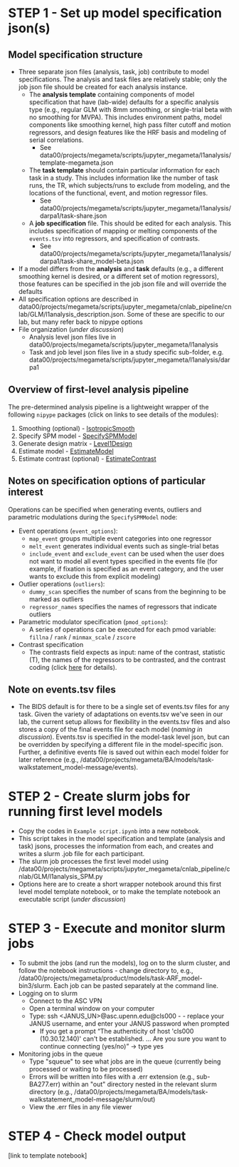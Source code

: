 # STEP 1 - Set up model specification json(s) 
## Model specification structure
* Three separate json files (analysis, task, job) contribute to model specifications. The analysis and task files are relatively stable; only the job json file should be created for each analysis instance. 
  * The **analysis template** containing components of model specification that have (lab-wide) defaults for a specific analysis type (e.g., regular GLM with 8mm smoothing, or single-trial beta with no smoothing for MVPA). This includes environment paths, model components like smoothing kernel, high pass filter cutoff and motion regressors, and design features like the HRF basis and modeling of serial correlations.
    * See data00/projects/megameta/scripts/jupyter_megameta/l1analysis/template-megameta.json
  * The **task template** should contain particular information for each task in a study. This includes information like the number of task runs, the TR, which subjects/runs to exclude from modeling, and the locations of the functional, event, and motion regressor files. 
    * See data00/projects/megameta/scripts/jupyter_megameta/l1analysis/darpa1/task-share.json
  * A **job specification** file. This should be edited for each analysis. This includes specification of mapping or melting components of the `events.tsv` into regressors, and specification of contrasts.
    * See data00/projects/megameta/scripts/jupyter_megameta/l1analysis/darpa1/task-share_model-beta.json
 * If a model differs from the **analysis** and **task** defaults (e.g., a different smoothing kernel is desired, or a different set of motion regressors), those features can be specified in the job json file and will override the defaults 
 * All specification options are described in data00/projects/megameta/scripts/jupyter_megameta/cnlab_pipeline/cnlab/GLM/l1analysis_description.json. Some of these are specific to our lab, but many refer back to nipype options
 * File organization (*under discussion*)
   * Analysis level json files live in data00/projects/megameta/scripts/jupyter_megameta/l1analysis
   * Task and job level json files live in a study specific sub-folder, e.g. data00/projects/megameta/scripts/jupyter_megameta/l1analysis/darpa1

## Overview of first-level analysis pipeline
The pre-determined analysis pipeline is a lightweight wrapper of the following `nipype` packages (click on links to see details of the modules):
1. Smoothing (optional) - [IsotropicSmooth](https://nipype.readthedocs.io/en/latest/api/generated/nipype.interfaces.fsl.maths.html#isotropicsmooth)
2. Specify SPM model - [SpecifySPMModel](https://nipype.readthedocs.io/en/latest/api/generated/nipype.algorithms.modelgen.html#specifyspmmodel)
3. Generate design matrix - [Level1Design](https://nipype.readthedocs.io/en/latest/api/generated/nipype.interfaces.spm.model.html#level1design)
4. Estimate model - [EstimateModel](https://nipype.readthedocs.io/en/latest/api/generated/nipype.interfaces.spm.model.html#estimatemodel)
5. Estimate contrast (optional) - [EstimateContrast](https://nipype.readthedocs.io/en/latest/api/generated/nipype.interfaces.spm.model.html#estimateconstrast)

## Notes on specification options of particular interest
Operations can be specified when generating events, outliers and parametric modulations during the `SpecifySPMModel` node:
* Event operations (`event_options`):
  * `map_event` groups multiple event categories into one regressor
  * `melt_event` generates individual events such as single-trial betas
  * `include_event` and `exclude_event` can be used when the user does not want to model all event types specified in the events file (for example, if fixation is specified as an event category, and the user wants to exclude this from explicit modeling)
* Outlier operations (`outliers`):
  * `dummy_scan` specifies the number of scans from the beginning to be marked as outliers
  * `regressor_names` specifies the names of regressors that indicate outliers
* Parametric modulator specification (`pmod_options`):
  * A series of operations can be executed for each pmod variable: `fillna` / `rank` / `minmax_scale` / `zscore`
* Contrast specification
  * The contrasts field expects as input: name of the contrast, statistic (T), the names of the regressors to be contrasted, and the contrast coding (click [here](https://nipype.readthedocs.io/en/latest/api/generated/nipype.interfaces.spm.model.html#estimatecontrast) for details).     

## Note on events.tsv files
* The BIDS default is for there to be a single set of events.tsv files for any task. Given the variety of adaptations on events.tsv we've seen in our lab, the current setup allows for flexibility in the events.tsv files and also stores a copy of the final events file for each model (*naming in discussion*). Events.tsv is specified in the model-task level json, but can be overridden by specifying a different file in the model-specific json. Further, a definitive events file is saved out within each model folder for later reference (e.g., /data00/projects/megameta/BA/models/task-walkstatement_model-message/events).
 
# STEP 2 - Create slurm jobs for running first level models
* Copy the codes in `Example script.ipynb` into a new notebook.
* This script takes in the model specification and template (analysis and task) jsons, processes the information from each, and creates and writes a slurm .job file for each participant. 
* The slurm job processes the first level model using /data00/projects/megameta/scripts/jupyter_megameta/cnlab_pipeline/cnlab/GLM/l1analysis_SPM.py 
* Options here are to create a short wrapper notebook around this first level model template notebook, or to make the template notebook an executable script (*under discussion*) 

# STEP 3 - Execute and monitor slurm jobs 
* To submit the jobs (and run the models), log on to the slurm cluster, and follow the notebook instructions - change directory to, e.g., /data00/projects/megameta/product/models/task-ARF_model-bin3/slurm. Each job can be pasted separately at the command line. 
* Logging on to slurm
  * Connect to the ASC VPN
  * Open a terminal window on your computer
  * Type: ssh <JANUS_UN>@asc.upenn.edu@cls000 - - replace your JANUS username, and enter your JANUS password when prompted
    * If you get a prompt “The authenticity of host 'cls000 (10.30.12.140)' can't be established. … Are you sure you want to continue connecting (yes/no)” → type yes
* Monitoring jobs in the queue
  * Type "squeue" to see what jobs are in the queue (currently being processed or waiting to be processed)
  * Errors will be written into files with a .err extension (e.g., sub-BA277.err) within an "out" directory nested in the relevant slurm directory (e.g., /data00/projects/megameta/BA/models/task-walkstatement_model-message/slurm/out)
  * View the .err files in any file viewer

# STEP 4 - Check model output 
[link to template notebook]









